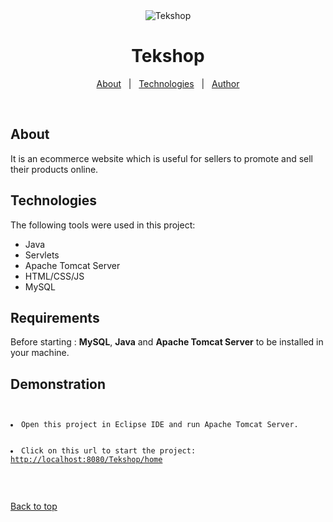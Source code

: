 <div align="center" id="top"> 
  <img src="https://res.cloudinary.com/chennupati-balu/image/upload/v1653041353/Tekshop/Tekshop_iaragl.gif" alt="Tekshop" />
</div>

<h1 align="center">Tekshop</h1>

<p align="center">
  <a href="#about">About</a> &#xa0; | &#xa0; 
  <a href="#technologies">Technologies</a> &#xa0; | &#xa0;
  <a href="#Demonstration"></a>
  <a href="https://github.com/CHENNUPATIBALU" target="_blank">Author</a>
</p>

<br>

## About ##

<span>It is an ecommerce website which is useful for sellers to promote and sell their products online.</span>

## Technologies ##

The following tools were used in this project:

- Java
- Servlets
- Apache Tomcat Server
- HTML/CSS/JS
- MySQL

## Requirements ##

Before starting : **MySQL**, **Java** and **Apache Tomcat Server** to be installed in your machine.

## Demonstration ##

<code>
    <li>Open this project in Eclipse IDE and run Apache Tomcat Server.</li>
    <li>Click on this url to start the project: <a href='http://localhost:8080/Tekshop/home'>http://localhost:8080/Tekshop/home</a></li>
</code>

&#xa0;

<a href="#top">Back to top</a>